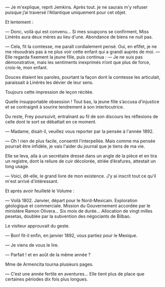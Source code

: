 — Je m'explique, reprit Jemkins. Après tout. je ne saurais m'y refuser puisque j’ai traversé l'Atlantique uniquement pour cet objet.

Et lentement :

— Donc, voilà qui est convenu... Si mes soupçons se confirment, Miss Linérès aura deux mères au lieu d'une. Abondance de biens ne nuit pas.

— Cela, fit la comtesse, me paraît cordialement pensé. Oui, en efifet, je ne me
résoudrais pas à ne plus voir cette enfant qui a grandi auprès de moi. — 
Elle regarda fixement la jeune fille, puis continua : — Je ne suis pas 
démonstrative, mais les sentiments inexprimés n’ont que plus de force,
crois-le, mon enfant.

Douces étaient les paroles, pourtant la façon dont la comtesse les 
articulait, paraissait à Linérès les dévier de leur sens.

Toujours cette impression de leçon récitée.

Quelle insupportable obsession ! Tout bas, la jeune fille s’accusa d'injustice et se contraignit à sourire tendrement à son interlocutrice.

Du reste, Frey poursuivit, entraînant au fil de son discours les réflexions
de celle dont le sort se débattait en ce moment.

— Madame, disait-il, veuillez vous reporter par la pensée à l'année 1892.

— Oh ! rien de plus facile, consentit l’interpellée. Mais comme ma pensée pourrait être infidèle, je vais l'aider du journal que je tiens de ma vie.

Elle se leva, alla à un secrétaire dressé dans un angle de la pièce et en
tira un registre, dont la reliure de cuir décolorée, striée d’érafures,
attestait un long usage.

— Voici, dit-elle, le grand livre de mon existence. J’y ai inscrit tout ce
qu’il m'est arrivé d'intéressant.

Et après avoir feuilleté le Volume :

— Voilà 1802. Janvier, départ pour le Nord-Mexicain. Exploration géologique et commerciale. Mission du Gouvernement accordée par le ministère Ramon Olivera... Six mois de durée... Allocation de vingt milles pesetas, doublée par la subvention des négociants de Bilbao.

Le visiteur approuvait du geste.

— Bon! fit-il enfin, en janvier 1892, vous partiez pour le Mexique.

— Je viens de vous le lire.

— Parfait ! et en août de la même année ?

Mme de Armencita tourna plusieurs pages.

— C’est une année fertile en aventures... Elle tient plus de place que certaines périodes dix fois plus longues.
